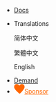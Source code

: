 * [Docs](/README.md)

<ul class="nav-href">
    <li class="dropdown">
        <span>Translations</span>
        <div class="dropdown-content">
            <p onclick="setLang('zh')">简体中文</p>
            <p onclick="setLang('zh-hant')">繁體中文</p>
            <p onclick="setLang('en')">English</p>
        </div>
    </li>
    <li><a href="//dev.dcloud.net.cn/wish/?channel=hbuilder" target="__blank">Demand</a></li>
    <li><a href="//dev.dcloud.net.cn/sponsor/?channel=hbuilder" target="__blank" style="color:#FF6600!important;"><img src="/static/icon/heart.png" class="heart">Sponsor</a></li>
</ul>